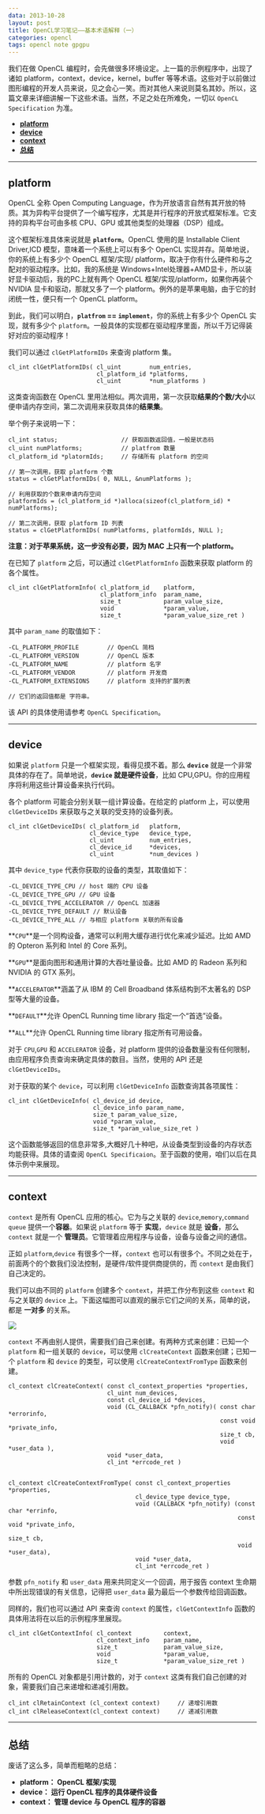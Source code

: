 ```yaml
---
data: 2013-10-28 
layout: post
title: OpenCL学习笔记——基本术语解释（一）
categories: opencl
tags: opencl note gpgpu
---
```


我们在做 OpenCL 编程时，会先做很多环境设定。上一篇的示例程序中，出现了诸如 platform，context，device，kernel，buffer 等等术语。这些对于以前做过图形编程的开发人员来说，见之会心一笑。而对其他人来说则莫名其妙。所以，这篇文章来详细讲解一下这些术语。当然，不足之处在所难免，一切以 `OpenCL Specification` 为准。

- **[platform](#platform)**
- **[device](#device)**
- **[context](#context)**
- **[总结](#jie)**

--------------------------------------------------------

## <span id="platform"> platform </span>

OpenCL 全称 Open Computing Language，作为开放语言自然有其开放的特质。其为异构平台提供了一个编写程序，尤其是并行程序的开放式框架标准。它支持的异构平台可由多核 CPU、GPU 或其他类型的处理器（DSP）组成。

这个框架标准具体来说就是 **`platform`**。OpenCL 使用的是 Installable Client Driver,ICD 模型，意味着一个系统上可以有多个 OpenCL 实现并存。简单地说，你的系统上有多少个 OpenCL 框架/实现/ platform，取决于你有什么硬件和与之配对的驱动程序。比如，我的系统是 Windows+Intel处理器+AMD显卡，所以装好显卡驱动后，我的PC上就有两个 OpenCL 框架/实现/platform，如果你再装个 NVIDIA 显卡和驱动，那就又多了一个 platform。例外的是苹果电脑，由于它的封闭统一性，便只有一个 OpenCL platform。

到此，我们可以明白，**`platfrom` == `implement`**，你的系统上有多少个 OpenCL 实现，就有多少个 `platform`。一般具体的实现都在驱动程序里面，所以千万记得装好对应的驱动程序！

我们可以通过 `clGetPlatformIDs` 来查询 platform 集。

	cl_int clGetPlatformIDs( cl_uint 		num_entries,
							 cl_platform_id *platforms,
							 cl_uint 		*num_platforms )

这类查询函数在 OpenCL 里用法相似。两次调用，第一次获取**结果的个数/大小**以便申请内存空间，第二次调用来获取具体的**结果集**。

举个例子来说明一下：

	cl_int status;					// 获取函数返回值，一般是状态码
	cl_uint numPlatforms;			// platfrom 数量 
	cl_platform_id *platormIds;		// 存储所有 platform 的空间

	// 第一次调用，获取 platform 个数
	status = clGetPlatformIDs( 0, NULL, &numPlatforms );

	// 利用获取的个数来申请内存空间
	platformIds = (cl_platform_id *)alloca(sizeof(cl_platform_id) * numPlatforms);

	// 第二次调用，获取 platform ID 列表
	status = clGetPlatformIDs( numPlatforms, platformIds, NULL );

**注意：对于苹果系统，这一步没有必要，因为 MAC 上只有一个 platform。**

在已知了 `platform` 之后，可以通过 `clGetPlatformInfo` 函数来获取 platform 的各个属性。

	cl_int clGetPlatformInfo( cl_platform_id 	platform,
							  cl_platform_info 	param_name,
							  size_t 			param_value_size,
							  void 				*param_value,
							  size_t 			*param_value_size_ret )

其中 `param_name` 的取值如下：

	-CL_PLATFORM_PROFILE		// OpenCL 简档
	-CL_PLATFORM_VERSION		// OpenCL 版本
	-CL_PLATFORM_NAME			// platform 名字
	-CL_PLATFORM_VENDOR 		// platform 开发商
	-CL_PLATFORM_EXTENSIONS		// platform 支持的扩展列表
	
	// 它们的返回值都是 字符串。

该 API 的具体使用请参考 `OpenCL Specification`。

-----------------------------------------

## <span id="device"> device </span>

如果说 `platform` 只是一个框架实现，看得见摸不着。那么 **`device`** 就是一个非常具体的存在了。简单地说，**`device` 就是硬件设备**，比如 CPU,GPU。你的应用程序将利用这些计算设备来执行代码。

各个 platform 可能会分别关联一组计算设备。在给定的 platform 上，可以使用 `clGetDeviceIDs` 来获取与之关联的受支持的设备列表。

	cl_int clGetDeviceIDs( cl_platform_id 	platform,
						   cl_device_type 	device_type,
						   cl_uint 			num_entries,
						   cl_device_id 	*devices,
						   cl_uint 			*num_devices )

其中 `device_type` 代表你获取的设备的类型，其取值如下：

	-CL_DEVICE_TYPE_CPU // host 端的 CPU 设备
	-CL_DEVICE_TYPE_GPU // GPU 设备
	-CL_DEVICE_TYPE_ACCELERATOR // OpenCL 加速器
	-CL_DEVICE_TYPE_DEFAULT // 默认设备
	-CL_DEVICE_TYPE_ALL // 与相应 platform 关联的所有设备

**`CPU`**是一个同构设备，通常可以利用大缓存进行优化来减少延迟。比如 AMD 的 Opteron 系列和 Intel 的 Core 系列。

**`GPU`**是面向图形和通用计算的大吞吐量设备。比如 AMD 的 Radeon 系列和 NVIDIA 的 GTX 系列。

**`ACCELERATOR`**涵盖了从 IBM 的 Cell Broadband 体系结构到不太著名的 DSP 型等大量的设备。

**`DEFAULT`**允许 OpenCL Running time library 指定一个“首选”设备。

**`ALL`**允许 OpenCL Running time library 指定所有可用设备。

对于 `CPU`,`GPU` 和 `ACCELERATOR` 设备，对 platform 提供的设备数量没有任何限制，由应用程序负责查询来确定具体的数目。当然，使用的 API 还是 `clGetDeviceIDs`。

对于获取的某个 `device`，可以利用 `clGetDeviceInfo` 函数查询其各项属性：

	cl_int clGetDeviceInfo( cl_device_id device,
							cl_device_info param_name,
							size_t param_value_size,
							void *param_value,
							size_t *param_value_size_ret )

这个函数能够返回的信息非常多,大概好几十种吧，从设备类型到设备的内存状态均能获得。具体的请查阅 `OpenCL Specificaion`。至于函数的使用，咱们以后在具体示例中来展现。

---------------------------------------------

## <span id="context"> context <span>

`context` 是所有 OpenCL 应用的核心。它为与之关联的 `device`,`memory`,`command queue` 提供一个**容器**。如果说 `platform` 等于 **实现**，`device` 就是 **设备**，那么 `context` 就是一个 **管理员**。它管理着应用程序与设备，设备与设备之间的通信。

正如 `platform`,`device` 有很多个一样，`context` 也可以有很多个。不同之处在于，前面两个的个数我们没法控制，是硬件/软件提供商提供的，而 `context` 是由我们自己决定的。

我们可以由不同的 `platform` 创建多个 `context`，并把工作分布到这些 `context` 和与之关联的 `device` 上。下面这幅图可以直观的展示它们之间的关系，简单的说，都是 **一对多** 的关系。

![](/image/opencl_02_01.png)


`context` 不再由别人提供，需要我们自己来创建。有两种方式来创建：已知一个 `platform` 和一组关联的 `device`，可以使用 `clCreateContext` 函数来创建；已知一个 `platform` 和 `device` 的类型，可以使用 `clCreateContextFromType` 函数来创建。

	cl_context clCreateContext( const cl_context_properties *properties,
								cl_uint num_devices,
								const cl_device_id *devices,
								void (CL_CALLBACK *pfn_notify)( const char *errorinfo,
																const void *private_info,
																size_t cb,
																void *user_data ),
								void *user_data,
								cl_int *errcode_ret )


	cl_context clCreateContextFromType( const cl_context_properties *properties,
										cl_device_type device_type,
										void (CALLBACK *pfn_notify) (const char *errinfo,
																	 const void *private_info,
																	 size_t cb,
																	 void *user_data),
										void *user_data,
										cl_int *errcode_ret )

参数 `pfn_notify` 和 `user_data` 用来共同定义一个回调，用于报告 context 生命期中所出现错误的有关信息，记得把 `user_data` 最为最后一个参数传给回调函数。

同样的，我们也可以通过 API 来查询 `context` 的属性，`clGetContextInfo` 函数的具体用法将在以后的示例程序里展现。

	cl_int clGetContextInfo( cl_context 		context,
							 cl_context_info 	param_name,
							 size_t 			param_value_size,
							 void 				*param_value,
							 size_t 			*param_value_size_ret )

所有的 OpenCL 对象都是引用计数的，对于 `context` 这类有我们自己创建的对象，需要我们自己来递增和递减引用数。

	cl_int clRetainContext (cl_context context)		// 递增引用数
	cl_int clReleaseContext(cl_context context) 	// 递减引用数

------------------------

## <span id="jie"> 总结 </span>

 废话了这么多，简单而粗略的总结：

- **platform： OpenCL 框架/实现**
- **device： 运行 OpenCL 程序的具体硬件设备**
- **context： 管理 device 与 OpenCL 程序的容器**